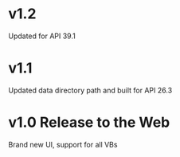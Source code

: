 # v1.2
Updated for API 39.1

# v1.1
Updated data directory path and built for API 26.3

# v1.0 Release to the Web
Brand new UI, support for all VBs
